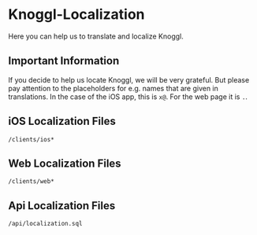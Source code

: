 # Knoggl-Localization
Here you can help us to translate and localize Knoggl.

## Important Information
If you decide to help us locate Knoggl, we will be very grateful. But please pay attention to the placeholders for e.g. names that are given in translations. In the case of the iOS app, this is `x@`. For the web page it is `.`.

## iOS Localization Files
`/clients/ios*`

## Web Localization Files
`/clients/web*`

## Api Localization Files
`/api/localization.sql`
